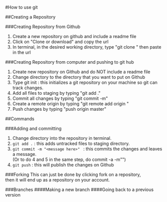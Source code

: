 #How to use git

##Creating a Repository 

###Creating Repository from Github

1. Create a new repository on github and include a readme file
2. Click on "Clone or download" and copy the url
3. In terminal, in the desired working directory, type "git clone " then paste in the url

###Creating Repository from computer and pushing to git hub

1. Create new repository on Github and do NOT include a readme file
2. Change directory to the directory that you want to put on Github
3. Type git init : this initializes a git repository on your machine so git can track changes.
4. Add all files to staging by typing "git add ."
5. Commit all changes by typing "git commit -m"
6. Create a remote origin by typing "git remote add origin <url goes here>"
7. Push changes by typing "push origin master"

##Commands

###Adding and committing 
1. Change directory into the repository in terminal.		
2. `git add .` : this adds untracked files to staging directory.		
3. `git commit -m "<message here>" ` : this commits the changes and leaves a message.  		
  (Or to do 4 and 5 in the same step, do commit -a -m"")		
4. `git push` : this will publish the changes on Github		

###Forking
This can just be done by clicking fork on a repository,  
then it will end up as a repository on your account.

###Branches
####Making a new branch
####Going back to a previous version
